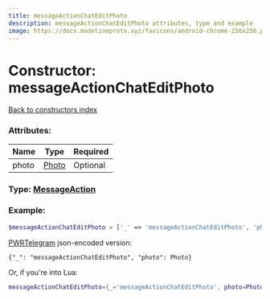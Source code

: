 ```yaml
---
title: messageActionChatEditPhoto
description: messageActionChatEditPhoto attributes, type and example
image: https://docs.madelineproto.xyz/favicons/android-chrome-256x256.png
---
```

# Constructor: messageActionChatEditPhoto  
[Back to constructors index](index.md)



### Attributes:

| Name     |    Type       | Required |
|----------|---------------|----------|
|photo|[Photo](../types/Photo.md) | Optional|



### Type: [MessageAction](../types/MessageAction.md)


### Example:

```php
$messageActionChatEditPhoto = ['_' => 'messageActionChatEditPhoto', 'photo' => Photo];
```  

[PWRTelegram](https://pwrtelegram.xyz) json-encoded version:

```
{"_": "messageActionChatEditPhoto", "photo": Photo}
```


Or, if you're into Lua:

```lua
messageActionChatEditPhoto={_='messageActionChatEditPhoto', photo=Photo}

```


